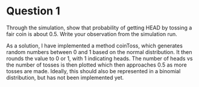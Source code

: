 # Question 1
Through the simulation, show that probability of getting HEAD by tossing a fair coin is about 0.5. Write your observation from the simulation run.


As a solution, I have implemented a method coinToss, which generates random numbers between 0 and 1 based on the normal distribution. It then rounds the value to 0 or 1, with 1 indicating heads. The number of heads vs the number of tosses is then plotted which then approaches 0.5 as more tosses are made. Ideally, this should also be represented in a binomial distribution, but has not been implemented yet.
